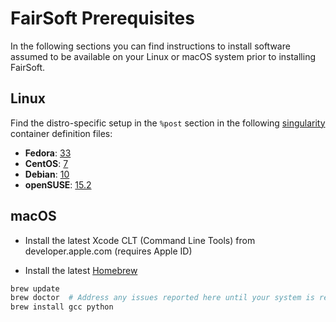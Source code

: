 # FairSoft Prerequisites

In the following sections you can find instructions to install software assumed to be available on your Linux or macOS system prior to installing FairSoft.

## Linux

Find the distro-specific setup in the `%post` section in the following [singularity](https://sylabs.io/docs/) container definition files:

* **Fedora**: [33](../test/container/fedora.33.def)
* **CentOS**: [7](../test/container/centos.7.def)
* **Debian**: [10](../test/container/debian.10.def)
* **openSUSE**: [15.2](../test/container/opensuse.15.2.def)

## macOS

* Install the latest Xcode CLT (Command Line Tools) from developer.apple.com (requires Apple ID)

* Install the latest [Homebrew](https://brew.sh/)

```bash
brew update
brew doctor  # Address any issues reported here until your system is ready to brew
brew install gcc python
```
